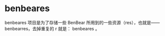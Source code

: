 benbeares
=========
benbeares 项目是为了存储一些 BenBear 所用到的一些资源（res），也就是——benbearres，去掉重复的 r 就是： benbeares 。

